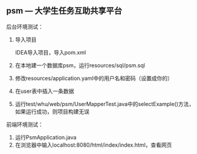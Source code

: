 ## psm — 大学生任务互助共享平台

后台环境测试：

1. 导入项目

   IDEA导入项目，导入pom.xml

2. 在本地建一个数据库psm，运行resources/sql/psm.sql

3. 修改resources/application.yaml中的用户名和密码（设置成你的）

4. 在user表中插入一条数据

5. 运行test/whu/web/psm/UserMapperTest.java中的selectExample()方法，如果运行成功，则项目构建无误



前端环境测试：

1. 运行PsmApplication.java
2. 在浏览器中输入localhost:8080/html/index/index.html，查看网页
